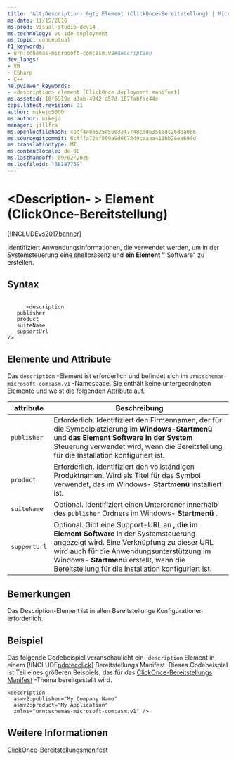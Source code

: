 ```yaml
---
title: '&lt;Description- &gt; Element (ClickOnce-Bereitstellung) | Microsoft-Dokumentation'
ms.date: 11/15/2016
ms.prod: visual-studio-dev14
ms.technology: vs-ide-deployment
ms.topic: conceptual
f1_keywords:
- urn:schemas-microsoft-com:asm.v2#description
dev_langs:
- VB
- CSharp
- C++
helpviewer_keywords:
- <description> element [ClickOnce deployment manifest]
ms.assetid: 18f6919e-a3ab-4942-a57d-167fabfac44e
caps.latest.revision: 21
author: mikejo5000
ms.author: mikejo
manager: jillfra
ms.openlocfilehash: cadf4a0b525e5603247748edd63516dc26d8a0b6
ms.sourcegitcommit: 6cfffa72af599a9d667249caaaa411bb28ea69fd
ms.translationtype: MT
ms.contentlocale: de-DE
ms.lasthandoff: 09/02/2020
ms.locfileid: "68187759"
---
```

# <a name="ltdescriptiongt-element-clickonce-deployment"></a>&lt;Description- &gt; Element (ClickOnce-Bereitstellung)
[!INCLUDE[vs2017banner](../includes/vs2017banner.md)]

Identifiziert Anwendungsinformationen, die verwendet werden, um in der Systemsteuerung eine shellpräsenz und **ein Element "** Software" zu erstellen.  
  
## <a name="syntax"></a>Syntax  
  
```  
  
      <description   
   publisher   
   product  
   suiteName  
   supportUrl  
/>  
```  
  
## <a name="elements-and-attributes"></a>Elemente und Attribute  
 Das `description` -Element ist erforderlich und befindet sich im `urn:schemas-microsoft-com:asm.v1` -Namespace. Sie enthält keine untergeordneten Elemente und weist die folgenden Attribute auf.  
  
|attribute|Beschreibung|  
|---------------|-----------------|  
|`publisher`|Erforderlich. Identifiziert den Firmennamen, der für die Symbolplatzierung im **Windows-Startmenü** und **das Element Software in der System** Steuerung verwendet wird, wenn die Bereitstellung für die Installation konfiguriert ist.|  
|`product`|Erforderlich. Identifiziert den vollständigen Produktnamen. Wird als Titel für das Symbol verwendet, das im Windows- **Startmenü** installiert ist.|  
|`suiteName`|Optional. Identifiziert einen Unterordner innerhalb des `publisher` Ordners im Windows- **Startmenü** .|  
|`supportUrl`|Optional. Gibt eine Support-URL an **, die im Element Software** in der Systemsteuerung angezeigt wird. Eine Verknüpfung zu dieser URL wird auch für die Anwendungsunterstützung im Windows- **Startmenü** erstellt, wenn die Bereitstellung für die Installation konfiguriert ist.|  
  
## <a name="remarks"></a>Bemerkungen  
 Das Description-Element ist in allen Bereitstellungs Konfigurationen erforderlich.  
  
## <a name="example"></a>Beispiel  
 Das folgende Codebeispiel veranschaulicht ein- `description` Element in einem [!INCLUDE[ndptecclick](../includes/ndptecclick-md.md)] Bereitstellungs Manifest. Dieses Codebeispiel ist Teil eines größeren Beispiels, das für das [ClickOnce-Bereitstellungs Manifest](../deployment/clickonce-deployment-manifest.md) -Thema bereitgestellt wird.  
  
```  
<description   
  asmv2:publisher="My Company Name"  
  asmv2:product="My Application"  
  xmlns="urn:schemas-microsoft-com:asm.v1" />  
```  
  
## <a name="see-also"></a>Weitere Informationen  
 [ClickOnce-Bereitstellungsmanifest](../deployment/clickonce-deployment-manifest.md)
